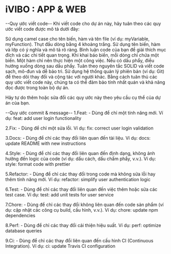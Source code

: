 # iVIBO : APP & WEB
--Quy ước viết code--
Khi viết code cho dự án này, hãy tuân theo các quy ước viết code được mô tả dưới đây:

Sử dụng camel case cho tên biến, hàm và tên file (ví dụ: myVariable, myFunction).
Thụt đầu dòng bằng 4 khoảng trắng.
Sử dụng tên biến, hàm và lớp có ý nghĩa và mô tả rõ ràng.
Bình luận code của bạn để giải thích mục đích và các chi tiết quan trọng.
Khi khai báo biến, mỗi dòng chỉ chứa một biến.
Một hàm chỉ nên thực hiện một công việc.
Nếu có dấu phẩy, điều hướng xuống dòng sau dấu phẩy.
Tuân theo nguyên tắc SOLID và viết code sạch, mô-đun và dễ bảo trì.
Sử dụng hệ thống quản lý phiên bản (ví dụ: Git) để theo dõi thay đổi và cộng tác với người khác.
Bằng cách tuân thủ các quy ước viết code này, chúng ta có thể đảm bảo tính nhất quán và khả năng đọc được trong toàn bộ dự án.

Hãy tự do thêm hoặc sửa đổi các quy ước này theo yêu cầu cụ thể của dự án của bạn.

--Quy ước commit & message--
1.Feat: - Dùng để chỉ một tính năng mới.
Ví dụ: feat: add user login functionality

2.Fix: - Dùng để chỉ một sửa lỗi.
Ví dụ: fix: correct user login validation

3.Docs: - Dùng để chỉ các thay đổi liên quan đến tài liệu.
Ví dụ: docs: update README with new instructions

4.Style: - Dùng để chỉ các thay đổi liên quan đến định dạng, không ảnh hưởng đến logic của code (ví dụ: dấu cách, dấu chấm phẩy, v.v.).
Ví dụ: style: format code with prettier

5.Refactor: - Dùng để chỉ các thay đổi trong code mà không sửa lỗi hay thêm tính năng mới.
Ví dụ: refactor: simplify user authentication logic

6.Test: - Dùng để chỉ các thay đổi liên quan đến việc thêm hoặc sửa các test case.
Ví dụ: test: add unit tests for user service

7.Chore: - Dùng để chỉ các thay đổi không liên quan đến code sản phẩm (ví dụ: cập nhật các công cụ build, cấu hình, v.v.).
Ví dụ: chore: update npm dependencies

8.Perf: - Dùng để chỉ các thay đổi cải thiện hiệu suất.
Ví dụ: perf: optimize database queries

9.Ci: - Dùng để chỉ các thay đổi liên quan đến cấu hình CI (Continuous Integration).
Ví dụ: ci: update Travis CI configuration
